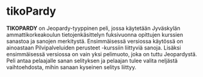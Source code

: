 # tikoPardy

**TIKOPARDY** on Jeopardy-tyyppinen peli, jossa käytetään Jyväskylän ammattikorkeakoulun tietojenkäsittelyn fuksivuonna opittujen kurssien sanastoa ja sanojen merkitystä. Ensimmäisessä versiossa käytössä on ainoastaan Pilvipalveluiden perusteet -kurssiin liittyviä sanoja. Lisäksi ensimmäisessä versiossa on vain yksi pelimuoto, joka on tuttu Jeopardystä. Peli antaa pelaajalle sanan selityksen ja pelaajan tulee valita neljästä vaihtoehdosta, mihin sanaan kyseinen selitys liittyy.
